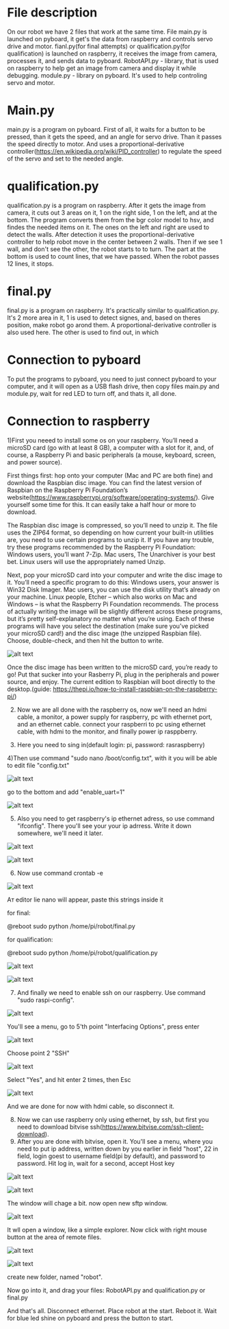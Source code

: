 # File description

On our robot we have 2 files that work at the same time. File main.py is launched on pyboard, it get's the data from raspberry and controls servo drive and motor. fianl.py(for final attempts) or qualification.py(for qualification) is launched on raspberry, it receives the image from camera, processes it, and sends data to pyboard.
RobotAPI.py - library, that is used on raspberry to help get an image from camera and display it while debugging.
module.py - library on pyboard. It's used to help controling servo and motor.

# Main.py

main.py is a program on pyboard. First of all, it waits  for a button to be pressed, than it gets the speed, and an angle for servo drive. Than it passes the speed directly to motor. And uses a proportional-derivative controller(https://en.wikipedia.org/wiki/PID_controller) to regulate the speed of the servo and set to the needed angle. 

# qualification.py

qualification.py is a program on raspberry. After it gets the image from camera, it cuts out 3 areas on it, 1 on the right side, 1 on the left, and at the bottom. The program converts them from the bgr color model to hsv, and findes the needed items on it. The ones on the left and right are used to detect the walls. After detection it uses the proportional-derivative controller to help robot move in the center between 2 walls. Then if we see 1 wall, and don't see the other, the robot starts to to turn. The part at the bottom is used to count lines, that we have passed. When the robot passes 12 lines, it stops.

# final.py
final.py is a  program on raspberry. It's practically similar to qualification.py. It's 2 more area in it, 1 is used to detect signes, and, based on theres position, make robot go arond them. A proportional-derivative controller is also used here. The other is used to find out, in which

# Connection to pyboard

To put the programs to pyboard, you need to just connect pyboard to your computer, and it will open as a USB flash drive, then copy files main.py and module.py, wait for red LED
to turn off, and thats it, all done.

# Connection to raspberry

1)First you neeed to install some os on your raspberry. You’ll need a microSD card (go with at least 8 GB), a computer with a slot for it, and, of course, a Raspberry Pi and basic peripherals (a mouse, keyboard, screen, and power source).

First things first: hop onto your computer (Mac and PC are both fine) and download the Raspbian disc image. You can find the latest version of Raspbian on the Raspberry Pi Foundation’s website(https://www.raspberrypi.org/software/operating-systems/). Give yourself some time for this. It can easily take a half hour or more to download.

The Raspbian disc image is compressed, so you’ll need to unzip it. The file uses the ZIP64 format, so depending on how current your built-in utilities are, you need to use certain programs to unzip it. If you have any trouble, try these programs recommended by the Raspberry Pi Foundation:
Windows users, you’ll want 7-Zip.
Mac users, The Unarchiver is your best bet.
Linux users will use the appropriately named Unzip.

Next, pop your microSD card into your computer and write the disc image to it. You’ll need a specific program to do this:
Windows users, your answer is Win32 Disk Imager.
Mac users, you can use the disk utility that’s already on your machine.
Linux people, Etcher – which also works on Mac and Windows – is what the Raspberry Pi Foundation recommends.
The process of actually writing the image will be slightly different across these programs, but it’s pretty self-explanatory no matter what you’re using. Each of these programs will have you select the destination (make sure you’ve picked your microSD card!) and the disc image (the unzipped Raspbian file). Choose, double-check, and then hit the button to write.

![alt text](https://github.com/Riardon/WRO-LittleRobot/blob/98ea62df5dd35c2d285455a4992937db45a9d991/readme_photos/win32-disk-imager-raspbian.png)

Once the disc image has been written to the microSD card, you’re ready to go! Put that sucker into your Rasberry Pi, plug in the peripherals and power source, and enjoy. The current edition to Raspbian will boot directly to the desktop.(guide: https://thepi.io/how-to-install-raspbian-on-the-raspberry-pi/)

2) Now we are all done with the raspberry os, now we'll need an hdmi cable, a monitor, a power supply for raspberry, pc with ethernet port, and an ethernet cable.
connect your raspberri to pc using ethernet cable, with hdmi to the monitor, and finally power ip rasppberry.

3) Here you need to sing in(default login: pi, password: rasraspberry)

4)Then use command "sudo nano /boot/config.txt", with it you will be able to edit file "config.txt"

![alt text](https://github.com/Riardon/WRO-LittleRobot/blob/1e1554d7852441496e2f9f1a4b7d2ac0988bd82f/readme_photos/boot_txt_1.png)

go to the bottom and add "enable_uart=1"

![alt text](https://github.com/Riardon/WRO-LittleRobot/blob/1e1554d7852441496e2f9f1a4b7d2ac0988bd82f/readme_photos/boot_2.png)

5) Also you need to get raspberry's ip ethernet adress, so use command "ifconfig". There you'll see your your ip adrress. Write it down somewhere, we'll need it later.

![alt text](https://github.com/Riardon/WRO-LittleRobot/blob/72c6972e81f78c73bc5a16d1ddeb7530171776b4/readme_photos/ifconfig_1.png)

![alt text](https://github.com/Riardon/WRO-LittleRobot/blob/72c6972e81f78c73bc5a16d1ddeb7530171776b4/readme_photos/ifconfig_2.png)

6) Now use command crontab -e

![alt text](https://github.com/Riardon/WRO-LittleRobot/blob/cf567818c8cc6dc724ac27561e6937ea52fa7c6a/readme_photos/crontab.png)

Aт editor lie nano will appear, paste this strings inside it

for final:

@reboot sudo python /home/pi/robot/final.py

for qualification:

@reboot sudo python /home/pi/robot/qualification.py

![alt text](https://github.com/Riardon/WRO-LittleRobot/blob/cb378b4d5c5283145f090b83d9829e6220d2b0e9/readme_photos/crontab_1.png)

![alt text](https://github.com/Riardon/WRO-LittleRobot/blob/12ff5a6c5ec3b69a9ee917aa6782fbf747240f68/readme_photos/crontab_2.png)

7) And finally we need to enable ssh on our raspberry. Use command "sudo raspi-config".

![alt text](https://github.com/Riardon/WRO-LittleRobot/blob/1e1554d7852441496e2f9f1a4b7d2ac0988bd82f/readme_photos/ssh_1.png)

You'll see a menu, go to 5'th point "Interfacing Options", press enter

![alt text](https://github.com/Riardon/WRO-LittleRobot/blob/abfd8e45297dbf68f70f8a7d682ced6558985106/readme_photos/raspi-config-interfacing-options.png)

Choose point 2 "SSH"

![alt text](https://github.com/Riardon/WRO-LittleRobot/blob/abfd8e45297dbf68f70f8a7d682ced6558985106/readme_photos/raspi-config-ssh.png)

Select "Yes", and hit enter 2 times, then Esc

![alt text](https://github.com/Riardon/WRO-LittleRobot/blob/1e1554d7852441496e2f9f1a4b7d2ac0988bd82f/readme_photos/ssh_2.png)

And we are done for now with hdmi cable, so disconnect it.

8) Now we can use raspberry only using ethernet, by ssh, but first you need to download bitvise ssh(https://www.bitvise.com/ssh-client-download).
9) After you are done with bitvise, open it. You'll see a menu, where you need to put ip address, written down by you earlier in field "host", 22 in field, login goest to username field(pi by default), and password to password. Hit log in, wait for a second, accept Host key

![alt text](https://github.com/Riardon/WRO-LittleRobot/blob/1e1554d7852441496e2f9f1a4b7d2ac0988bd82f/readme_photos/bitvise_1.png)

![alt text](https://github.com/Riardon/WRO-LittleRobot/blob/1e1554d7852441496e2f9f1a4b7d2ac0988bd82f/readme_photos/bitvise_2.png)

The window will chage a bit. now open new sftp window.

![alt text](https://github.com/Riardon/WRO-LittleRobot/blob/1e1554d7852441496e2f9f1a4b7d2ac0988bd82f/readme_photos/bitvise_3.png)

It wll open a window, like a simple explorer. Now click with right mouse button at the area of remote files.

![alt text](https://github.com/Riardon/WRO-LittleRobot/blob/1e1554d7852441496e2f9f1a4b7d2ac0988bd82f/readme_photos/files_1.png)

![alt text](https://github.com/Riardon/WRO-LittleRobot/blob/1e1554d7852441496e2f9f1a4b7d2ac0988bd82f/readme_photos/files_2.png)

create new folder, named "robot".

Now go into it, and drag your files: RobotAPI.py and qualification.py or final.py

And that's all. Disconnect ethernet. Place robot at the start. Reboot it. Wait for blue led shine on pyboard and press the button to start.
